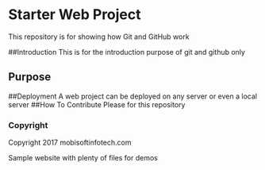 # Starter Web Project

This repository is for showing how Git and GitHub work

##Introduction
This is for the introduction purpose of git and github only

## Purpose

##Deployment
A web project can be deployed on any server or even a local server
##How To Contribute
Please for this repository
### Copyright
Copyright 2017 mobisoftinfotech.com

Sample website with plenty of files for demos

